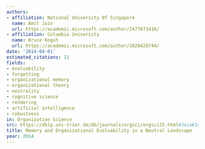 ```yaml
---
authors:
- affiliation: National University Of Singapore
  name: Amit Jain
  url: https://academic.microsoft.com/author/2477671416/
- affiliation: Columbia University
  name: Bruce Kogut
  url: https://academic.microsoft.com/author/2028428744/
date: '2014-04-01'
estimated_citations: 11
fields:
- evolvability
- forgetting
- organizational memory
- organizational theory
- neutrality
- cognitive science
- rendering
- artificial intelligence
- robustness
in: Organization Science
src: https://dblp.uni-trier.de/db/journals/orgsci/orgsci25.html#JainK14
title: Memory and Organizational Evolvability in a Neutral Landscape
year: 2014
---
```

